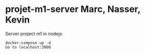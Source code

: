 # projet-m1-server Marc, Nasser, Kevin
Server project m1 in nodejs

```
docker-compose up -d
Go to localhost:3000
```
